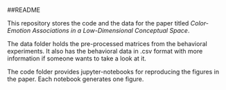 
##README 


This repository stores the code and the data for the paper titled _Color-Emotion Associations in a Low-Dimensional Conceptual Space_. 

The data folder holds the pre-processed matrices from the behavioral experiments. It also has the behavioral data in .csv format with more information if someone wants to take a look at it. 

The code folder provides jupyter-notebooks for reproducing the figures in the paper. Each notebook generates one figure. 
